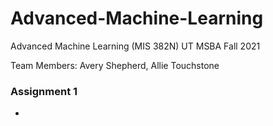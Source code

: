 # Advanced-Machine-Learning
Advanced Machine Learning (MIS 382N) UT MSBA Fall 2021

Team Members: Avery Shepherd, Allie Touchstone
### Assignment 1
*
